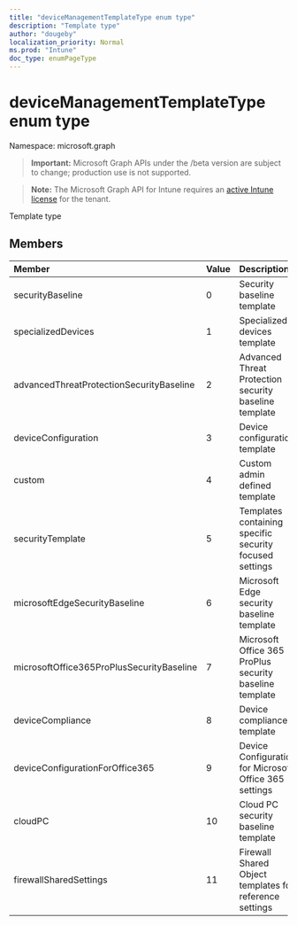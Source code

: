 ```yaml
---
title: "deviceManagementTemplateType enum type"
description: "Template type"
author: "dougeby"
localization_priority: Normal
ms.prod: "Intune"
doc_type: enumPageType
---
```


# deviceManagementTemplateType enum type

Namespace: microsoft.graph

> **Important:** Microsoft Graph APIs under the /beta version are subject to change; production use is not supported.

> **Note:** The Microsoft Graph API for Intune requires an [active Intune license](https://go.microsoft.com/fwlink/?linkid=839381) for the tenant.

Template type

## Members
|Member|Value|Description|
|:---|:---|:---|
|securityBaseline|0|Security baseline template|
|specializedDevices|1|Specialized devices template|
|advancedThreatProtectionSecurityBaseline|2|Advanced Threat Protection security baseline template|
|deviceConfiguration|3|Device configuration template|
|custom|4|Custom admin defined template|
|securityTemplate|5|Templates containing specific security focused settings|
|microsoftEdgeSecurityBaseline|6|Microsoft Edge security baseline template|
|microsoftOffice365ProPlusSecurityBaseline|7|Microsoft Office 365 ProPlus security baseline template|
|deviceCompliance|8|Device compliance template|
|deviceConfigurationForOffice365|9|Device Configuration for Microsoft Office 365 settings|
|cloudPC|10|Cloud PC security baseline template|
|firewallSharedSettings|11|Firewall Shared Object templates for reference settings|



